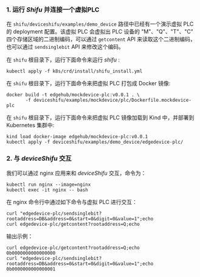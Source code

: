 ### 1. 运行 *Shifu* 并连接一个虚拟PLC
在 `shifu/deviceshifu/examples/demo_device` 路径中已经有一个演示虚拟 PLC 的 deployment 配置。该虚拟 PLC 会虚拟出 PLC 设备的 "M"、"Q"、"T"、"C" 四个存储区域的二进制编码，可以通过 `getcontent` API 来读取这个二进制编码，也可以通过 `sendsinglebit` API 来修改这个编码。

在 `shifu` 根目录下，运行下面命令来运行 *shifu* :

```
kubectl apply -f k8s/crd/install/shifu_install.yml
```
在 `shifu` 根目录下，运行下面命令来把虚拟 PLC 打包成 Docker 镜像:

```
docker build -t edgehub/mockdevice-plc:v0.0.1 . \
       -f deviceshifu/examples/mockdevice/plc/Dockerfile.mockdevice-plc
```
在 `shifu` 根目录下，运行下面命令来把虚拟 PLC 镜像加载到 Kind 中，并部署到 Kubernetes 集群中:

```
kind load docker-image edgehub/mockdevice-plc:v0.0.1
kubectl apply -f deviceshifu/examples/demo_device/edgedevice-plc/
```
### 2. 与 *deviceShifu* 交互
我们可以通过 nginx 应用来和 *deviceShifu* 交互，命令为：

```
kubectl run nginx --image=nginx
kubectl exec -it nginx -- bash
```
在 nginx 命令行中通过如下命令与虚拟 PLC 进行交互：

```
curl "edgedevice-plc/sendsinglebit?rootaddress=DB&address=0&start=0&digit=0&value=1";echo 
curl edgedevice-plc/getcontent?rootaddress=Q;echo 
```
输出示例：

```
curl edgedevice-plc/getcontent?rootaddress=Q;echo 
0b0000000000000000
curl "edgedevice-plc/sendsinglebit?rootaddress=DB&address=0&start=0&digit=0&value=1";echo 
0b0000000000000001 
```
